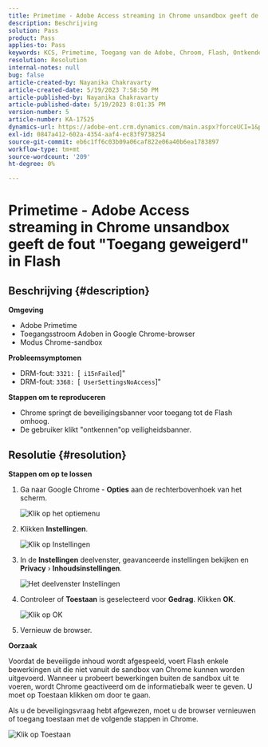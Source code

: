 ```yaml
---
title: Primetime - Adobe Access streaming in Chrome unsandbox geeft de fout "Toegang geweigerd" in Flash
description: Beschrijving
solution: Pass
product: Pass
applies-to: Pass
keywords: KCS, Primetime, Toegang van de Adobe, Chroom, Flash, Ontkende Toegang
resolution: Resolution
internal-notes: null
bug: false
article-created-by: Nayanika Chakravarty
article-created-date: 5/19/2023 7:58:50 PM
article-published-by: Nayanika Chakravarty
article-published-date: 5/19/2023 8:01:35 PM
version-number: 5
article-number: KA-17525
dynamics-url: https://adobe-ent.crm.dynamics.com/main.aspx?forceUCI=1&pagetype=entityrecord&etn=knowledgearticle&id=59412f8d-7ff6-ed11-8848-6045bd006a22
exl-id: 0847a412-602a-4354-aaf4-ec83f9738254
source-git-commit: eb6c1ff6c03b09a06caf822e06a40b6ea1783897
workflow-type: tm+mt
source-wordcount: '209'
ht-degree: 0%

---
```


# Primetime - Adobe Access streaming in Chrome unsandbox geeft de fout &quot;Toegang geweigerd&quot; in Flash

## Beschrijving {#description}


<b>Omgeving</b>

- Adobe Primetime
- Toegangsstroom Adoben in Google Chrome-browser
- Modus Chrome-sandbox


<b>Probleemsymptomen</b>

- DRM-fout: `3321: `[` i15nFailed`]&quot;
- DRM-fout: `3368: `[` UserSettingsNoAccess`]&quot;


<b>Stappen om te reproduceren</b>

- Chrome springt de beveiligingsbanner voor toegang tot de Flash omhoog.
- De gebruiker klikt &quot;ontkennen&quot;op veiligheidsbanner.



## Resolutie {#resolution}


<b>Stappen om op te lossen</b>

1. Ga naar Google Chrome - <b>Opties</b> aan de rechterbovenhoek van het scherm.


   ![Klik op het optiemenu](https://helpx.adobe.com/content/dam/help/en/adobe-access/kb/error-3321/jcr%3acontent/main-pars/procedure/proc_par/step_0/step_par/image/setting_menu.png "Klik op het optiemenu")
2. Klikken <b>Instellingen</b>.





   ![Klik op Instellingen](https://helpx.adobe.com/content/dam/help/en/adobe-access/kb/error-3321/jcr%3acontent/main-pars/procedure/proc_par/step_1/step_par/image/3.jpg "Klik op Instellingen")
3. In de <b>Instellingen</b> deelvenster, geavanceerde instellingen bekijken en <b>Privacy</b> › <b>Inhoudsinstellingen</b>.

   ![Het deelvenster Instellingen](https://helpx.adobe.com/content/dam/help/en/adobe-access/kb/error-3321/jcr%3acontent/main-pars/procedure/proc_par/step_2/step_par/image/5.jpg "Het deelvenster Instellingen")
4. Controleer of <b>Toestaan</b> is geselecteerd voor <b>Gedrag</b>. Klikken <b>OK</b>.





   ![Klik op OK](https://helpx.adobe.com/content/dam/help/en/adobe-access/kb/error-3321/jcr%3acontent/main-pars/procedure/proc_par/step_3/step_par/image/unsandbox_settings.png "Klik op OK")
5. Vernieuw de browser.


<b>Oorzaak</b>

Voordat de beveiligde inhoud wordt afgespeeld, voert Flash enkele bewerkingen uit die niet vanuit de sandbox van Chrome kunnen worden uitgevoerd. Wanneer u probeert bewerkingen buiten de sandbox uit te voeren, wordt Chrome geactiveerd om de informatiebalk weer te geven. U moet op Toestaan klikken om door te gaan.

Als u de beveiligingsvraag hebt afgewezen, moet u de browser vernieuwen of toegang toestaan met de volgende stappen in Chrome.

![Klik op Toestaan](https://helpx.adobe.com/content/dam/help/en/adobe-access/kb/error-3321/jcr%3acontent/main-pars/image/chrome_infobar.png "Klik op Toestaan")
